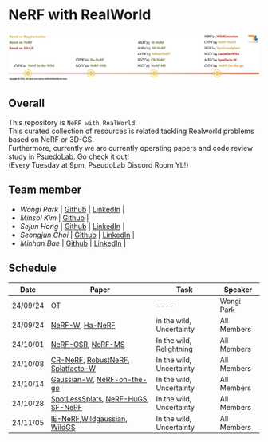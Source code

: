 # NeRF with RealWorld
![model overview](NeRFwithRealWorld.png)
## Overall
This repository is ```NeRF with RealWorld```.  <br/>  This curated collection of resources is related tackling Realworld problems based on NeRF or 3D-GS. <br/>  Furthermore, currently we are currently operating papers and code review study in [PsuedoLab](https://discord.gg/mNAT2GKM). Go check it out!  <br/> (Every Tuesday at 9pm, PseudoLab Discord Room YL!)

## Team member
- _Wongi Park_ | [Github](https://github.com/kalelpark) | [LinkedIn](https://www.linkedin.com/in/wongipark/) |
- _Minsol Kim_ | [Github](https://github.com/kim-minsol) |
- _Sejun Hong_ | [Github](https://github.com/SEJUNHONG) | [LinkedIn](https://www.linkedin.com/in/sejun-hong-073758289/) |
- _Seongjun Choi_ | [Github](https://github.com/DrawingProcess) | [LinkedIn](https://www.linkedin.com/in/seongjun-choi-60b718205/) |
- _Minhan Bae_ | [Github](https://github.com/Minhan-Bae) | [LinkedIn](https://www.linkedin.com/in/min-han-bae-00936a112/) |

## Schedule

| Date | Paper | Task | Speaker |
| -------- | -------- | ---- | ---- |
| 24/09/24 | OT       | ---- | Wongi Park |
| 24/09/24 | [NeRF-W](https://nerf-w.github.io/), [Ha-NeRF](https://github.com/rover-xingyu/Ha-NeRF) | in the wild, Uncertainty   | All Members |
| 24/10/01 | [NeRF-OSR](https://4dqv.mpi-inf.mpg.de/NeRF-OSR/), [NeRF-MS](https://nerf-ms.github.io/)      |   In the wild, Relightning   | All Members |
| 24/10/08 | [CR-NeRF](https://github.com/YifYang993/CR-NeRF-PyTorch), [RobustNeRF](https://arxiv.org/abs/2302.00833), [Splatfacto-W](https://arxiv.org/pdf/2407.12306)     | In the wild, Uncertainty   | All Members |
| 24/10/14 | [Gaussian-W](https://eastbeanzhang.github.io/GS-W/), [NeRF-on-the-go](https://rwn17.github.io/nerf-on-the-go/)     | In the wild, Uncertainty   | All Members |
| 24/10/28 | [SpotLessSplats](https://arxiv.org/pdf/2406.20055), [NeRF-HuGS](https://arxiv.org/abs/2403.17537), [SF-NeRF](https://arxiv.org/pdf/2303.03966)     | In the wild, Uncertainty   | All Members |
| 24/11/05 | [IE-NeRF](https://arxiv.org/abs/2407.10695),[Wildgaussian](https://wild-gaussians.github.io/), [WildGS](https://arxiv.org/abs/2406.10373)     | In the wild, Uncertainty   | All Members |